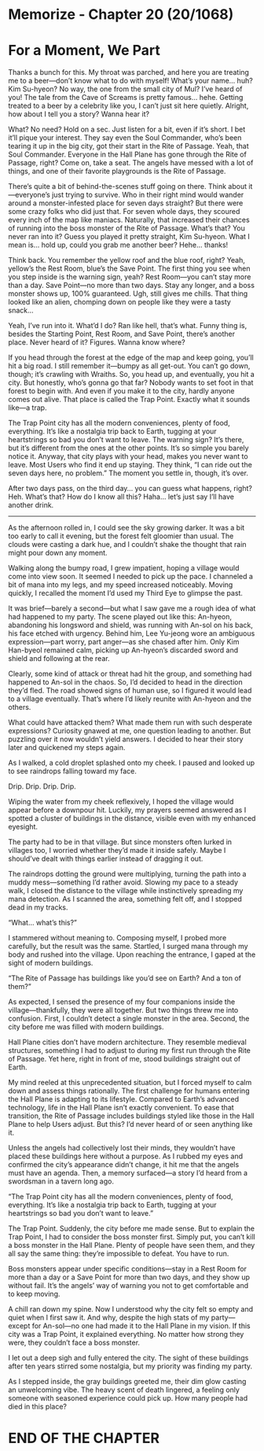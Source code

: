 # Memorize - Chapter 20 (20/1068)

# For a Moment, We Part

Thanks a bunch for this. My throat was parched, and here you are treating me to a beer—don’t know what to do with myself! What’s your name… huh? Kim Su-hyeon? No way, the one from the small city of Mul? I’ve heard of you! The tale from the Cave of Screams is pretty famous… hehe. Getting treated to a beer by a celebrity like you, I can’t just sit here quietly. Alright, how about I tell you a story? Wanna hear it?

What? No need? Hold on a sec. Just listen for a bit, even if it’s short. I bet it’ll pique your interest. They say even the Soul Commander, who’s been tearing it up in the big city, got their start in the Rite of Passage. Yeah, that Soul Commander. Everyone in the Hall Plane has gone through the Rite of Passage, right? Come on, take a seat. The angels have messed with a lot of things, and one of their favorite playgrounds is the Rite of Passage.

There’s quite a bit of behind-the-scenes stuff going on there. Think about it—everyone’s just trying to survive. Who in their right mind would wander around a monster-infested place for seven days straight? But there were some crazy folks who did just that. For seven whole days, they scoured every inch of the map like maniacs. Naturally, that increased their chances of running into the boss monster of the Rite of Passage. What’s that? You never ran into it? Guess you played it pretty straight, Kim Su-hyeon. What I mean is… hold up, could you grab me another beer? Hehe… thanks!

Think back. You remember the yellow roof and the blue roof, right? Yeah, yellow’s the Rest Room, blue’s the Save Point. The first thing you see when you step inside is the warning sign, yeah? Rest Room—you can’t stay more than a day. Save Point—no more than two days. Stay any longer, and a boss monster shows up, 100% guaranteed. Ugh, still gives me chills. That thing looked like an alien, chomping down on people like they were a tasty snack…

Yeah, I’ve run into it. What’d I do? Ran like hell, that’s what. Funny thing is, besides the Starting Point, Rest Room, and Save Point, there’s another place. Never heard of it? Figures. Wanna know where?

If you head through the forest at the edge of the map and keep going, you’ll hit a big road. I still remember it—bumpy as all get-out. You can’t go down, though; it’s crawling with Wraiths. So, you head up, and eventually, you hit a city. But honestly, who’s gonna go that far? Nobody wants to set foot in that forest to begin with. And even if you make it to the city, hardly anyone comes out alive. That place is called the Trap Point. Exactly what it sounds like—a trap.

The Trap Point city has all the modern conveniences, plenty of food, everything. It’s like a nostalgia trip back to Earth, tugging at your heartstrings so bad you don’t want to leave. The warning sign? It’s there, but it’s different from the ones at the other points. It’s so simple you barely notice it. Anyway, that city plays with your head, makes you never want to leave. Most Users who find it end up staying. They think, “I can ride out the seven days here, no problem.” The moment you settle in, though, it’s over.

After two days pass, on the third day… you can guess what happens, right? Heh. What’s that? How do I know all this? Haha… let’s just say I’ll have another drink.

---

As the afternoon rolled in, I could see the sky growing darker. It was a bit too early to call it evening, but the forest felt gloomier than usual. The clouds were casting a dark hue, and I couldn’t shake the thought that rain might pour down any moment.

Walking along the bumpy road, I grew impatient, hoping a village would come into view soon. It seemed I needed to pick up the pace. I channeled a bit of mana into my legs, and my speed increased noticeably. Moving quickly, I recalled the moment I’d used my Third Eye to glimpse the past.

It was brief—barely a second—but what I saw gave me a rough idea of what had happened to my party. The scene played out like this: An-hyeon, abandoning his longsword and shield, was running with An-sol on his back, his face etched with urgency. Behind him, Lee Yu-jeong wore an ambiguous expression—part worry, part anger—as she chased after him. Only Kim Han-byeol remained calm, picking up An-hyeon’s discarded sword and shield and following at the rear.

Clearly, some kind of attack or threat had hit the group, and something had happened to An-sol in the chaos. So, I’d decided to head in the direction they’d fled. The road showed signs of human use, so I figured it would lead to a village eventually. That’s where I’d likely reunite with An-hyeon and the others.

What could have attacked them? What made them run with such desperate expressions? Curiosity gnawed at me, one question leading to another. But puzzling over it now wouldn’t yield answers. I decided to hear their story later and quickened my steps again.

As I walked, a cold droplet splashed onto my cheek. I paused and looked up to see raindrops falling toward my face.

Drip. Drip. Drip. Drip.

Wiping the water from my cheek reflexively, I hoped the village would appear before a downpour hit. Luckily, my prayers seemed answered as I spotted a cluster of buildings in the distance, visible even with my enhanced eyesight.

The party had to be in that village. But since monsters often lurked in villages too, I worried whether they’d made it inside safely. Maybe I should’ve dealt with things earlier instead of dragging it out.

The raindrops dotting the ground were multiplying, turning the path into a muddy mess—something I’d rather avoid. Slowing my pace to a steady walk, I closed the distance to the village while instinctively spreading my mana detection. As I scanned the area, something felt off, and I stopped dead in my tracks.

“What… what’s this?”

I stammered without meaning to. Composing myself, I probed more carefully, but the result was the same. Startled, I surged mana through my body and rushed into the village. Upon reaching the entrance, I gaped at the sight of modern buildings.

“The Rite of Passage has buildings like you’d see on Earth? And a ton of them?”

As expected, I sensed the presence of my four companions inside the village—thankfully, they were all together. But two things threw me into confusion. First, I couldn’t detect a single monster in the area. Second, the city before me was filled with modern buildings.

Hall Plane cities don’t have modern architecture. They resemble medieval structures, something I had to adjust to during my first run through the Rite of Passage. Yet here, right in front of me, stood buildings straight out of Earth.

My mind reeled at this unprecedented situation, but I forced myself to calm down and assess things rationally. The first challenge for humans entering the Hall Plane is adapting to its lifestyle. Compared to Earth’s advanced technology, life in the Hall Plane isn’t exactly convenient. To ease that transition, the Rite of Passage includes buildings styled like those in the Hall Plane to help Users adjust. But this? I’d never heard of or seen anything like it.

Unless the angels had collectively lost their minds, they wouldn’t have placed these buildings here without a purpose. As I rubbed my eyes and confirmed the city’s appearance didn’t change, it hit me that the angels must have an agenda. Then, a memory surfaced—a story I’d heard from a swordsman in a tavern long ago.

“The Trap Point city has all the modern conveniences, plenty of food, everything. It’s like a nostalgia trip back to Earth, tugging at your heartstrings so bad you don’t want to leave.”

The Trap Point. Suddenly, the city before me made sense. But to explain the Trap Point, I had to consider the boss monster first. Simply put, you can’t kill a boss monster in the Hall Plane. Plenty of people have seen them, and they all say the same thing: they’re impossible to defeat. You have to run.

Boss monsters appear under specific conditions—stay in a Rest Room for more than a day or a Save Point for more than two days, and they show up without fail. It’s the angels’ way of warning you not to get comfortable and to keep moving.

A chill ran down my spine. Now I understood why the city felt so empty and quiet when I first saw it. And why, despite the high stats of my party—except for An-sol—no one had made it to the Hall Plane in my vision. If this city was a Trap Point, it explained everything. No matter how strong they were, they couldn’t face a boss monster.

I let out a deep sigh and fully entered the city. The sight of these buildings after ten years stirred some nostalgia, but my priority was finding my party.

As I stepped inside, the gray buildings greeted me, their dim glow casting an unwelcoming vibe. The heavy scent of death lingered, a feeling only someone with seasoned experience could pick up. How many people had died in this place?

# END OF THE CHAPTER